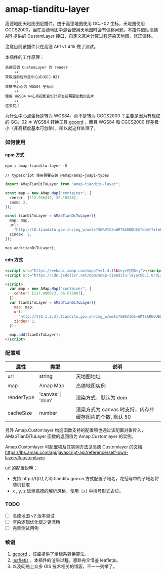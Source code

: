 # amap-tianditu-layer

高德地图天地图图层插件，由于高德地图使用 GCJ-02 坐标，天地图使用 CGCS2000，当在高德地图中混合使用天地图时会有偏移问题。本插件借助高德 API 提供的 CustomLayer 接口，自定义瓦片计算过程渲染天地图，修正偏移。

注意目前该插件只在高德 API v1.4.15 做了测试。

本插件的工作原理：

```base
高德回调 CustomLayer 的 render
    ↓↓
获取当前经纬度中心点(GCJ-02)
    ↓↓
转换中心点为 WGS84 坐标点
    ↓↓
使用 WGS84 中心点投影变幻计算当前需要加载的瓦片
    ↓↓
渲染瓦片
```

为什么中心点坐标是转为 WGS84，而不是转为 CGCS2000 ？主要是因为有现成的 GCJ-02 => WGS84 转换工具 [gcoord](https://github.com/hujiulong/gcoord) ，而且 WGS84 和 CGCS2000 误差极小（非高精度基本可忽略），所以就这样处理了。

### 如何使用

#### npm 方式

```base
npm i amap-tianditu-layer -S

// typescript 使用需要安装 @amap/amap-jsapi-types
```

```ts
import AMapTianDiTuLayer from "amap-tianditu-layer";

const map = new AMap.Map("container", {
  center: [112.936419, 28.18356],
  zoom: 3,
});

const tianDiTuLayer = AMapTianDiTuLayer({
  map: map,
  url:
    "http://t0.tianditu.gov.cn/img_w/wmts?SERVICE=WMTS&REQUEST=GetTile&VERSION=1.0.0&LAYER=img&STYLE=default&TILEMATRIXSET=w&FORMAT=tiles&TILEMATRIX=[z]&TILEROW=[y]&TILECOL=[x]&tk=你的key",
  zIndex: 2,
});

map.add(tianDiTuLayer);
```

#### cdn 方式

```html
<script src="https://webapi.amap.com/maps?v=1.4.15&key=你的key"></script>
<script src="https://cdn.jsdelivr.net/npm/amap-tianditu-layer@0.1.0/dist/amap-tianditu-layer.umd.js"></script>

<script>
  var map = new AMap.Map("container", {
    center: [117.000923, 36.675807],
  });
  var tianDiTuLayer = AMapTianDiTuLayer({
    map: map,
    url:
      "http://t{0,1,2,3}.tianditu.gov.cn/img_w/wmts?SERVICE=WMTS&REQUEST=GetTile&VERSION=1.0.0&LAYER=img&STYLE=default&TILEMATRIXSET=w&FORMAT=tiles&TILEMATRIX=[z]&TILEROW=[y]&TILECOL=[x]&tk=你的key",
    zIndex: 2,
  });

  map.add(tianDiTuLayer);
</script>
```

### 配置项

| 属性       | 类型              | 说明                                                    |
| ---------- | ----------------- | ------------------------------------------------------- |
| url        | string            | 天地图地址                                              |
| map        | Amap.Map          | 高德地图实例                                            |
| renderType | 'canvas' \| 'dom' | 渲染方式，默认为 dom                                    |
| cacheSize  | number            | 渲染方式为 canvas 时支持，内存中缓存图片的个数, 默认 50 |

另外 Amap.Customlayer 构造函数支持的配置项也通过该配置对象传入，AMapTianDiTuLayer 函数的返回值为 Amap.Customlayer 的实例。

Amap.Customlayer 可配置项及其实例方法见高德 Customlayer 的文档 https://lbs.amap.com/api/javascript-api/reference/self-own-layers#customlayer

url 的配置说明：

- 支持 http://t{0,1,2,3}.tianditu.gov.cn 方式配置子域名，花括号中的子域名将随机获取
- x , y, z 延续高德的解析风格，使用` [x]` 中括号形式占位。

### TODO

- [ ] 高德地图 v2 版本测试
- [ ] 渲染逻辑优化使之更流畅
- [ ] 完善测试用例

### 致谢

1. [gcoord](https://github.com/hujiulong/gcoord) ，该库提供了坐标系转换算法。
2. [leafletjs](https://leafletjs.com/) ，本插件的渲染过程，思路完全借鉴 leafletjs。
3. 以及网络上众多 GIS 技术相关的博客，不一一列举了。
